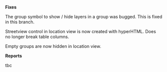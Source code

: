 **Fixes**

The group symbol to show / hide layers in a group was bugged. This is fixed in this branch.

Streetview control in location view is now created with hyperHTML. Does no longer break table columns.

Empty groups are now hidden in location view.


**Reports**

tbc
